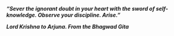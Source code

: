 ***“Sever the ignorant doubt in your heart with the sword of self-knowledge. Observe your discipline. Arise.”***

***Lord Krishna to Arjuna. From the Bhagwad Gita***





